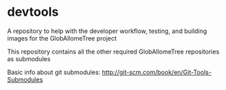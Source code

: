 devtools
========

A repository to help with the developer workflow, testing, and building images for the GlobAllomeTree project

This repository contains all the other required GlobAllomeTree repositories as submodules

Basic info about git submodules:
http://git-scm.com/book/en/Git-Tools-Submodules
